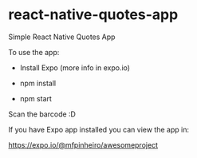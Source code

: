 # react-native-quotes-app
Simple React Native Quotes App

To use the app:

- Install Expo (more info in expo.io)

- npm install

- npm start

Scan the barcode :D

If you have Expo app installed you can view the app in:

https://expo.io/@mfpinheiro/awesomeproject





